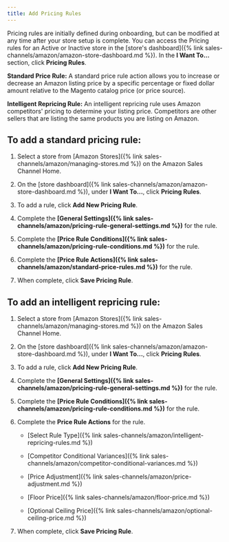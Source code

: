 ```yaml
---
title: Add Pricing Rules 
---
```


Pricing rules are initially defined during onboarding, but can be modified at any time after your store setup is complete. You can access the Pricing rules for an Active or Inactive store in the [store's dashboard]({% link sales-channels/amazon/amazon-store-dashboard.md %}). In the **I Want To...** section, click **Pricing Rules**.

**Standard Price Rule:**
A standard price rule action allows you to increase or decrease an Amazon listing price by a specific percentage or fixed dollar amount relative to the Magento catalog price (or price source).

**Intelligent Repricing Rule:**
An intelligent repricing rule uses Amazon competitors' pricing to determine your listing price. Competitors are other sellers that are listing the same products you are listing on Amazon.

## To add a standard pricing rule:

1. Select a store from [Amazon Stores]({% link sales-channels/amazon/managing-stores.md %}) on the Amazon Sales Channel Home.

1. On the [store dashboard]({% link sales-channels/amazon/amazon-store-dashboard.md %}), under **I Want To...**, click **Pricing Rules**.

1. To add a rule, click **Add New Pricing Rule**.

1. Complete the **[General Settings]({% link sales-channels/amazon/pricing-rule-general-settings.md %})** for the rule.

1. Complete the **[Price Rule Conditions]({% link sales-channels/amazon/pricing-rule-conditions.md %})** for the rule.

1. Complete the **[Price Rule Actions]({% link sales-channels/amazon/standard-price-rules.md %})** for the rule.

1. When complete, click **Save Pricing Rule**.

## To add an intelligent repricing rule:

1. Select a store from [Amazon Stores]({% link sales-channels/amazon/managing-stores.md %}) on the Amazon Sales Channel Home.

1. On the [store dashboard]({% link sales-channels/amazon/amazon-store-dashboard.md %}), under **I Want To...**, click **Pricing Rules**.

1. To add a rule, click **Add New Pricing Rule**.

1. Complete the **[General Settings]({% link sales-channels/amazon/pricing-rule-general-settings.md %})** for the rule.

1. Complete the **[Price Rule Conditions]({% link sales-channels/amazon/pricing-rule-conditions.md %})** for the rule.

1. Complete the **Price Rule Actions** for the rule.

    - [Select Rule Type]({% link sales-channels/amazon/intelligent-repricing-rules.md %})

    - [Competitor Conditional Variances]({% link sales-channels/amazon/competitor-conditional-variances.md %})

    - [Price Adjustment]({% link sales-channels/amazon/price-adjustment.md %})

    - [Floor Price]({% link sales-channels/amazon/floor-price.md %})

    - [Optional Ceiling Price]({% link sales-channels/amazon/optional-ceiling-price.md %})

1. When complete, click **Save Pricing Rule**.
